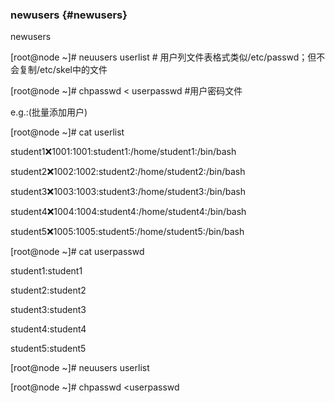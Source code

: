 ### newusers {#newusers}

newusers

[root@node ~]# neuusers       userlist           # 用户列文件表格式类似/etc/passwd；但不会复制/etc/skel中的文件

[root@node ~]# chpasswd  &lt; userpasswd  #用户密码文件

e.g.:(批量添加用户)

[root@node ~]# cat userlist

student1:x:1001:1001:student1:/home/student1:/bin/bash

student2:x:1002:1002:student2:/home/student2:/bin/bash

student3:x:1003:1003:student3:/home/student3:/bin/bash

student4:x:1004:1004:student4:/home/student4:/bin/bash

student5:x:1005:1005:student5:/home/student5:/bin/bash

[root@node ~]# cat userpasswd

student1:student1

student2:student2

student3:student3

student4:student4

student5:student5

[root@node ~]# neuusers     userlist

[root@node ~]# chpasswd  &lt;userpasswd
